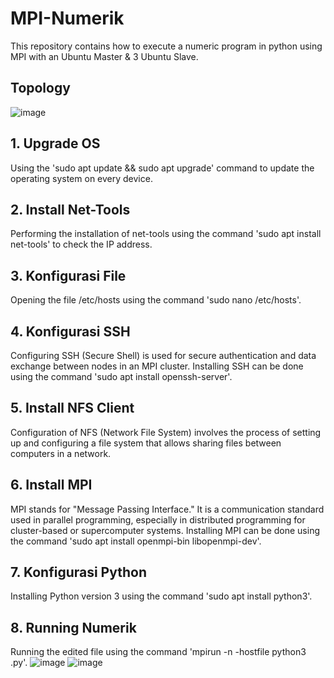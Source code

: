 # MPI-Numerik
This repository contains how to execute a numeric program in python using MPI with an Ubuntu Master & 3 Ubuntu Slave.
## Topology
![image](https://github.com/Tamagoyakiii/Pratama-Arjan-Rangkuti-Numerik/assets/150600551/72cec987-4c08-4b4c-9d2c-024e3f87b8fc)
## 1. Upgrade OS
Using the 'sudo apt update && sudo apt upgrade' command to update the operating system on every device.
## 2. Install Net-Tools 
Performing the installation of net-tools using the command 'sudo apt install net-tools' to check the IP address.
## 3. Konfigurasi File  
Opening the file /etc/hosts using the command 'sudo nano /etc/hosts'.
## 4. Konfigurasi SSH
Configuring SSH (Secure Shell) is used for secure authentication and data exchange between nodes in an MPI cluster. Installing SSH can be done using the command 'sudo apt install openssh-server'.
## 5. Install NFS Client
Configuration of NFS (Network File System) involves the process of setting up and configuring a file system that allows sharing files between computers in a network.
## 6. Install MPI
MPI stands for "Message Passing Interface." It is a communication standard used in parallel programming, especially in distributed programming for cluster-based or supercomputer systems. Installing MPI can be done using the command 'sudo apt install openmpi-bin libopenmpi-dev'.
## 7. Konfigurasi Python
Installing Python version 3 using the command 'sudo apt install python3'.
## 8. Running Numerik
Running the edited file using the command 'mpirun -n <number of processes> -hostfile <host list> python3 <filename>.py'.
![image](https://github.com/Tamagoyakiii/Pratama-Arjan-Rangkuti-Numerik/assets/150600551/b4b63e46-0d1c-47fe-816e-3d6d9d15cfcb)
![image](https://github.com/Tamagoyakiii/Pratama-Arjan-Rangkuti-Numerik/assets/150600551/0397d74e-472a-420c-a011-fb7e0a6cd30a)

